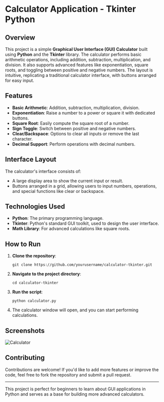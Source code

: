 # Calculator Application - Tkinter Python

## Overview

This project is a simple **Graphical User Interface (GUI) Calculator** built using **Python** and the **Tkinter** library. The calculator performs basic arithmetic operations, including addition, subtraction, multiplication, and division. It also supports advanced features like exponentiation, square roots, and toggling between positive and negative numbers. The layout is intuitive, replicating a traditional calculator interface, with buttons arranged for easy input.

## Features

- **Basic Arithmetic**: Addition, subtraction, multiplication, division.
- **Exponentiation**: Raise a number to a power or square it with dedicated buttons.
- **Square Root**: Easily compute the square root of a number.
- **Sign Toggle**: Switch between positive and negative numbers.
- **Clear/Backspace**: Options to clear all inputs or remove the last character.
- **Decimal Support**: Perform operations with decimal numbers.

## Interface Layout

The calculator's interface consists of:
- A large display area to show the current input or result.
- Buttons arranged in a grid, allowing users to input numbers, operations, and special functions like clear or backspace.
  
## Technologies Used

- **Python**: The primary programming language.
- **Tkinter**: Python's standard GUI toolkit, used to design the user interface.
- **Math Library**: For advanced calculations like square roots.

## How to Run

1. **Clone the repository**:
   ```
   git clone https://github.com/yourusername/calculator-tkinter.git
   ```
   
2. **Navigate to the project directory**:
   ```
   cd calculator-tkinter
   ```

3. **Run the script**:
   ```
   python calculator.py
   ```

4. The calculator window will open, and you can start performing calculations.

## Screenshots

![Calculator](https://github.com/user-attachments/assets/ef9cc148-438f-4b5a-af67-6e4acfedf6b8)

## Contributing

Contributions are welcome! If you'd like to add more features or improve the code, feel free to fork the repository and submit a pull request.

---

This project is perfect for beginners to learn about GUI applications in Python and serves as a base for building more advanced calculators.
